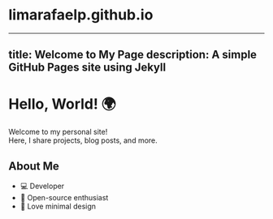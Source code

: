# limarafaelp.github.io

---
title: Welcome to My Page
description: A simple GitHub Pages site using Jekyll
---

# Hello, World! 🌍

Welcome to my personal site!  
Here, I share projects, blog posts, and more.

## About Me  
- 💻 Developer  
- 🚀 Open-source enthusiast  
- 🎨 Love minimal design  
